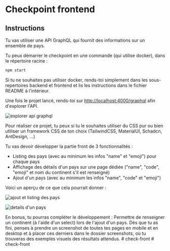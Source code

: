 # Checkpoint frontend

## Instructions

Tu vas utiliser une API GraphQL qui fournit des informations sur un ensemble de pays.

Tu peux démarrer le checkpoint en une commande (qui utilise docker), dans le répertoire racine :

```sh
npm start
```

Si tu ne souhaites pas utiliser docker, rends-toi simplement dans les sous-repertoires backend et frontend et lis les instructions dans le fichier README à l'intérieur.

Une fois le projet lancé, rends-toi sur [http://localhost:4000/graphql](http://localhost:4000/graphql) afin d'explorer l'API.

![explorer api graphql](https://github.com/WildCodeSchool/checkpoint-front-wns/blob/main/screenshots/example/exploring_graphql_api.png?raw=true)

Pour réaliser ce projet, tu peux si tu le souhaites utiliser du CSS pur ou bien utiliser un framework CSS de ton choix (TailwindCSS, MaterialUI, Schadcn, AntDesign, ...)

Tu vas devoir développer la partie front de 3 fonctionnalités :

- Listing des pays (avec au minimum les infos "name" et "emoji") pour chaque pays
- Affichage des détails d'un pays sur une page dédiée ("name", "code", "emoji" et nom du continent s'il est renseigné)
- Ajout d'un pays (avec au minimum les infos "name", "code" et "emoji")

Voici un aperçu de ce que cela pourrait donner :

![ajout et listing des pays](https://github.com/WildCodeSchool/checkpoint-front-wns/blob/main/screenshots/example/listing_add_desktop.png?raw=true)

![details d'un pays](https://github.com/WildCodeSchool/checkpoint-front-wns/blob/main/screenshots/example/country_details_desktop.png?raw=true)

En bonus, tu pourras compléter le développement :
Permettre de renseigner un continent (à l'aide d'un select) lors de l'ajout d'un pays.
Dès que tu as fini, penses à prendre un screenshot de toutes tes pages en mobile et en desktop et à placer ces derniers dans le dossier screenshots, où tu trouveras des exemples visuels des résultats attendus.
#   c h e c k - f r o n t  
 #   c h e c k - f r o n t  
 